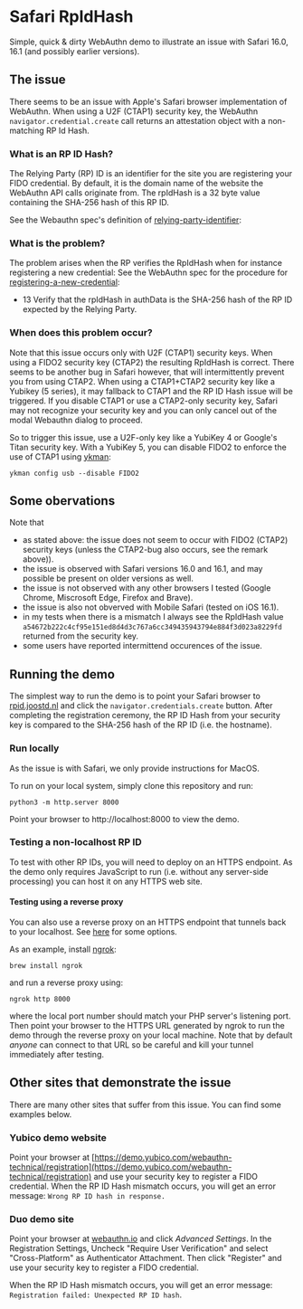 # Safari RpIdHash

Simple, quick & dirty WebAuthn demo to illustrate an issue with Safari 16.0, 16.1 (and possibly earlier versions).

## The issue

There seems to be an issue with Apple's Safari browser implementation of WebAuthn.
When using a U2F (CTAP1) security key, the WebAuthn `navigator.credential.create` call returns an attestation object with a non-matching RP Id Hash.

### What is an RP ID Hash?

The Relying Party (RP) ID is an identifier for the site you are registering your FIDO credential.
By default, it is the domain name of the website the WebAuthn API calls originate from.
The rpIdHash is a 32 byte value containing the SHA-256 hash of this RP ID.

See the Webauthn spec's definition of <a href="https://www.w3.org/TR/webauthn-2/#relying-party-identifier">relying-party-identifier</a>:

### What is the problem?

The problem arises when the RP verifies the RpIdHash when for instance registering a new credential:
See the WebAuthn spec for the procedure for <a href="https://www.w3.org/TR/webauthn-2/#sctn-registering-a-new-credential">registering-a-new-credential</a>:

- 13 Verify that the rpIdHash in authData is the SHA-256 hash of the RP ID expected by the Relying Party.

### When does this problem occur?

Note that this issue occurs only with U2F (CTAP1) security keys.
When using a FIDO2 security key (CTAP2) the resulting RpIdHash is correct.
There seems to be another bug in Safari however, that will intermittently prevent you from using CTAP2.
When using a CTAP1+CTAP2 security key like a Yubikey (5 series), it may fallback to CTAP1 and the RP ID Hash issue will be triggered.
If you disable CTAP1 or use a CTAP2-only security key, Safari may not recognize your security key and you can only cancel out of the modal Webauthn dialog to proceed.

So to trigger this issue, use a U2F-only key like a YubiKey 4 or Google's Titan security key.
With a YubiKey 5, you can disable FIDO2 to enforce the use of CTAP1 using <a href="https://developers.yubico.com/yubikey-manager/">ykman</a>:

    ykman config usb --disable FIDO2

## Some obervations

Note that

- as stated above: the issue does not seem to occur with FIDO2 (CTAP2) security keys (unless the CTAP2-bug also occurs, see the remark above)).
- the issue is observed with Safari versions 16.0 and 16.1, and may possible be present on older versions as well.
- the issue is not observed with any other browsers I tested (Google Chrome, Miscrosoft Edge, Firefox and Brave).
- the issue is also not obverved with Mobile Safari (tested on iOS 16.1).
- in my tests when there is a mismatch I always see the RpIdHash value `a54672b222c4cf95e151ed8d4d3c767a6cc349435943794e884f3d023a8229fd` returned from the security key.
- some users have reported intermittend occurences of the issue.

## Running the demo

The simplest way to run the demo is to point your Safari browser to <a href="https://rpid.joostd.nl">rpid.joostd.nl</a> and click the `navigator.credentials.create` button.
After completing the registration ceremony, the RP ID Hash from your security key is compared to the SHA-256 hash of the RP ID (i.e. the hostname).

### Run locally

As the issue is with Safari, we only provide instructions for MacOS.

To run on your local system, simply clone this repository and run:

    python3 -m http.server 8000

Point your browser to http://localhost:8000 to view the demo.

### Testing a non-localhost RP ID

To test with other RP IDs, you will need to deploy on an HTTPS endpoint.
As the demo only requires JavaScript to run (i.e. without any server-side processing) you can host it on any HTTPS web site.

#### Testing  using a reverse proxy

You can also use a reverse proxy on an HTTPS endpoint that tunnels back to your localhost.
See <a href="https://github.com/anderspitman/awesome-tunneling">here</a> for some options.

As an example, install <a href="https://ngrok.com/">ngrok</a>:

    brew install ngrok

and run a reverse proxy using:

    ngrok http 8000

where the local port number should match your PHP server's listening port.
Then point your browser to the HTTPS URL generated by ngrok to run the demo through the reverse proxy on your local machine.
Note that by default *anyone* can connect to that URL so be careful and kill your tunnel immediately after testing.

## Other sites that demonstrate the issue

There are many other sites that suffer from this issue.
You can find some examples below.

### Yubico demo website

Point your browser at [https://demo.yubico.com/webauthn-technical/registration](https://demo.yubico.com/webauthn-technical/registration) and use your security key to register a FIDO credential.
When the RP ID Hash mismatch occurs, you will get an error message: `Wrong RP ID hash in response.`

###  Duo demo site

Point your browser at [webauthn.io](https://webauthn.io/) and click _Advanced Settings_.
In the Registration Settings, Uncheck "Require User Verification" and select "Cross-Platform" as Authenticator Attachment.
Then click "Register" and use your security key to register a FIDO credential.

When the RP ID Hash mismatch occurs, you will get an error message: `Registration failed: Unexpected RP ID hash`.

